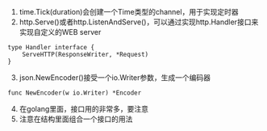 
1. time.Tick(duration)会创建一个Time类型的channel，用于实现定时器
2. http.Serve()或者http.ListenAndServe()，可以通过实现http.Handler接口来实现自定义的WEB server
```
type Handler interface {
    ServeHTTP(ResponseWriter, *Request)
}
```
3. json.NewEncoder()接受一个io.Writer参数，生成一个编码器
```
func NewEncoder(w io.Writer) *Encoder
```
4. 在golang里面，接口用的非常多，要注意
5. 注意在结构里面组合一个接口的用法

